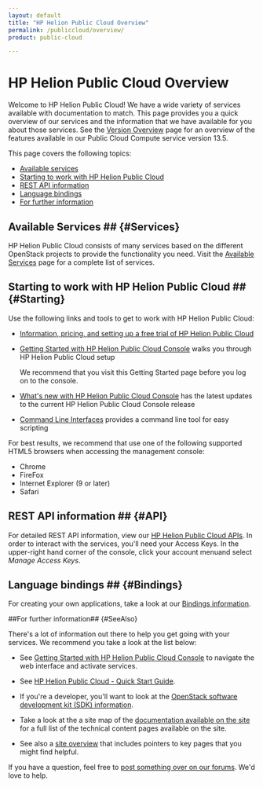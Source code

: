 ```yaml
---
layout: default
title: "HP Helion Public Cloud Overview"
permalink: /publiccloud/overview/
product: public-cloud

---
```

<!--UNDER REVISION-->
<!-- <iframe src="https://player.vimeo.com/video/38064508?title=0&amp;byline=0&amp;portrait=0" width="580" height="420" frameborder="0"> </iframe> -->

# HP Helion Public Cloud Overview

Welcome to HP Helion Public Cloud!  We have a wide variety of services available with documentation to match.  This page provides you a quick overview of our services and the information that we have available for you about those services. See the [Version Overview](/publiccloud/version-overview/) page for an overview of the features available in our Public Cloud Compute service version 13.5. 

This page covers the following topics:

* [Available services](#Services)
* [Starting to work with HP Helion Public Cloud](#Starting)
* [REST API information](#API)
* [Language bindings](#Bindings)
* [For further information](#SeeAlso)

## Available Services ## {#Services}

HP Helion Public Cloud consists of many services based on the different OpenStack projects to provide the functionality you need. Visit the [Available Services](/publiccloud/services/) page for a complete list of services.

## Starting to work with HP Helion Public Cloud ## {#Starting}

Use the following links and tools to get to work with HP Helion Public Cloud:

* [Information, pricing, and setting up a free trial of HP Helion Public Cloud](http://www.hpcloud.com/?jumpid=em_R11646_us/en/b_to_b/hpcs/email_newsl/hpcs_home2/20130905&elq=c335ccb3cf434b9b969905b419a13b18&elqCampaignId=)
* [Getting Started with HP Helion Public Cloud Console](/hpcloudconsole) walks you through HP Helion Public Cloud setup

  We recommend that you visit this Getting Started page before you log on to the console.
* [What's new with HP Helion Public Cloud Console](/publiccloud/whats_new_with_HP_Cloud_Console/) has the latest updates to the current HP Helion Public Cloud Console release
* [Command Line Interfaces](/publiccloud/cli/) provides a command line tool for easy scripting

For best results, we recommend that use one of the following supported HTML5 browsers when accessing the management console:

* Chrome
* FireFox 
* Internet Explorer (9 or later)
* Safari 

## REST API information ## {#API}

For detailed REST API information, view our [HP Helion Public Cloud APIs](/publiccloud/api/).  In order to interact with the services, you'll need your Access Keys. In the upper-right hand corner of the console, click your account menuand select *Manage Access Keys*.

## Language bindings ## {#Bindings}

For creating your own applications, take a look at our [Bindings information](/publiccloud/bindings).

##For further information## {#SeeAlso}

There's a lot of information out there to help you get going with your services.  We recommend you take a look at the list below:

* See [Getting Started with HP Helion Public Cloud Console](/publiccloud/hpcloudconsole) to navigate the web interface and activate services.

* See [HP Helion Public Cloud - Quick Start Guide](https://community.hpcloud.com/article/hp-helion-public-cloud-quick-start-guide).

* If you're a developer, you'll want to look at the [OpenStack software development kit (SDK) information](https://wiki.openstack.org/wiki/SDKs).

* Take a look at the a site map of the [documentation available on the site](/publiccloud/sitemap) for a full list of the technical content pages available on the site.

* See also a [site overview](/publiccloud/site-overview) that includes pointers to key pages that you might find helpful.

If you have a question, feel free to [post something over on our forums](https://community.hpcloud.com). We'd love to help.
